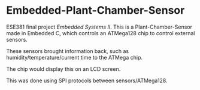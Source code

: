 # Embedded-Plant-Chamber-Sensor
ESE381 final project *Embedded Systems II*. This is a Plant-Chamber-Sensor made in Embedded C, which controls an ATMega128 chip to control external sensors.

These sensors brought information back, such as humidity/temperature/current time to the ATMega chip.

The chip would display this on an LCD screen.

This was done using SPI protocols between sensors/ATMega128.
